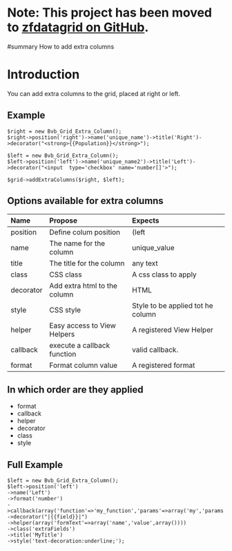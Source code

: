 # Note: This project has been moved to [zfdatagrid on GitHub](https://github.com/zfdatagrid/). #

#summary How to add extra columns



# Introduction #

You can add extra columns to the grid, placed at right or left.

## Example ##

```
$right = new Bvb_Grid_Extra_Column();
$right->position('right')->name('unique_name')->title('Right')->decorator("<strong>{{Population}}</strong>");

$left = new Bvb_Grid_Extra_Column();
$left->position('left')->name('unique_name2')->title('Left')->decorator("<input  type='checkbox' name='number[]'>");

$grid->addExtraColumns($right, $left);
```

## Options available for extra columns ##

| Name | Propose | Expects  |
|:-----|:--------|:---------|
| position| Define colum position | (left|right) |
| name | The name for the column | unique\_value |
| title | The title for the column | any text |
| class | CSS class | A css class to apply |
| decorator | Add extra html to the column | HTML|text |
| style | CSS style | Style to be applied tot he column |
| helper | Easy access to View Helpers |  A registered View Helper |
| callback | execute a callback function | valid callback.  |
| format | Format column value | A registered format |


## In which order are they applied ##

  * format
  * callback
  * helper
  * decorator
  * class
  * style

## Full Example ##

```
$left = new Bvb_Grid_Extra_Column();
$left->position('left')
->name('Left')
->format('number')
->callback(array('function'=>'my_function','params'=>array('my','params')))
->decorator("|{{field}}|")
->helper(array('formText'=>array('name','value',array())))
->class('extraFields')
->title('MyTitle')
->style('text-decoration:underline;');

```